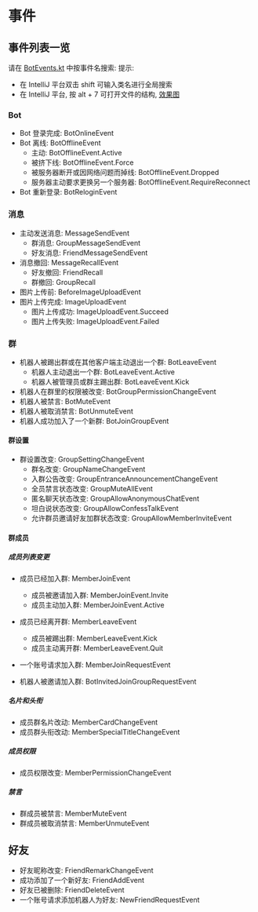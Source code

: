 # 事件

## 事件列表一览

请在 [BotEvents.kt](BotEvents.kt) 中按事件名搜索:
提示:
- 在 IntelliJ 平台双击 shift 可输入类名进行全局搜索
- 在 IntelliJ 平台, 按 alt + 7 可打开文件的结构, [效果图](/.github/EZSLAB`K@YFFOW47{090W8B.png)

### Bot
- Bot 登录完成: BotOnlineEvent
- Bot 离线: BotOfflineEvent
  - 主动: BotOfflineEvent.Active
  - 被挤下线: BotOfflineEvent.Force
  - 被服务器断开或因网络问题而掉线: BotOfflineEvent.Dropped
  - 服务器主动要求更换另一个服务器: BotOfflineEvent.RequireReconnect
- Bot 重新登录: BotReloginEvent

### 消息
- 主动发送消息: MessageSendEvent
  - 群消息: GroupMessageSendEvent
  - 好友消息: FriendMessageSendEvent
- 消息撤回: MessageRecallEvent
  - 好友撤回: FriendRecall
  - 群撤回: GroupRecall
- 图片上传前: BeforeImageUploadEvent
- 图片上传完成: ImageUploadEvent
  - 图片上传成功: ImageUploadEvent.Succeed
  - 图片上传失败: ImageUploadEvent.Failed

### 群
- 机器人被踢出群或在其他客户端主动退出一个群: BotLeaveEvent
  - 机器人主动退出一个群: BotLeaveEvent.Active
  - 机器人被管理员或群主踢出群: BotLeaveEvent.Kick
- 机器人在群里的权限被改变: BotGroupPermissionChangeEvent
- 机器人被禁言: BotMuteEvent
- 机器人被取消禁言: BotUnmuteEvent
- 机器人成功加入了一个新群: BotJoinGroupEvent

#### 群设置
- 群设置改变: GroupSettingChangeEvent
  - 群名改变: GroupNameChangeEvent
  - 入群公告改变: GroupEntranceAnnouncementChangeEvent
  - 全员禁言状态改变: GroupMuteAllEvent
  - 匿名聊天状态改变: GroupAllowAnonymousChatEvent
  - 坦白说状态改变: GroupAllowConfessTalkEvent
  - 允许群员邀请好友加群状态改变: GroupAllowMemberInviteEvent

#### 群成员
##### 成员列表变更
- 成员已经加入群: MemberJoinEvent
  - 成员被邀请加入群: MemberJoinEvent.Invite
  - 成员主动加入群: MemberJoinEvent.Active

- 成员已经离开群: MemberLeaveEvent
  - 成员被踢出群: MemberLeaveEvent.Kick
  - 成员主动离开群: MemberLeaveEvent.Quit

- 一个账号请求加入群: MemberJoinRequestEvent
- 机器人被邀请加入群: BotInvitedJoinGroupRequestEvent

##### 名片和头衔
- 成员群名片改动: MemberCardChangeEvent
- 成员群头衔改动: MemberSpecialTitleChangeEvent

##### 成员权限
- 成员权限改变: MemberPermissionChangeEvent

##### 禁言
- 群成员被禁言: MemberMuteEvent
- 群成员被取消禁言: MemberUnmuteEvent

## 好友
- 好友昵称改变: FriendRemarkChangeEvent
- 成功添加了一个新好友: FriendAddEvent
- 好友已被删除: FriendDeleteEvent
- 一个账号请求添加机器人为好友: NewFriendRequestEvent